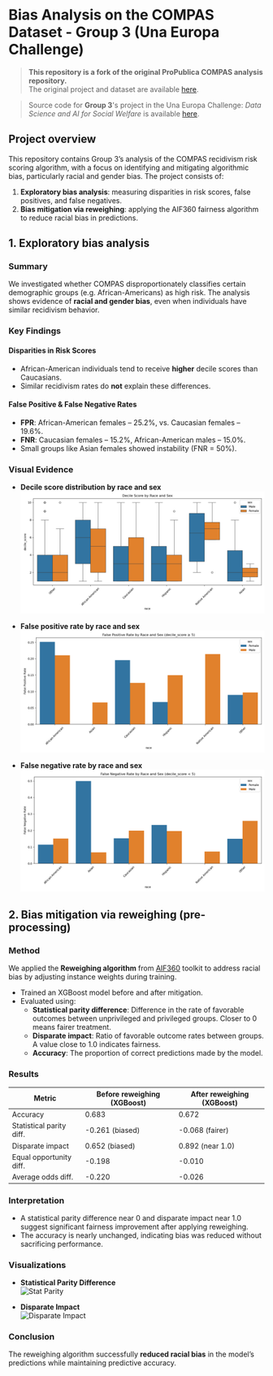# Bias Analysis on the COMPAS Dataset - Group 3 (Una Europa Challenge)

> **This repository is a fork of the original ProPublica COMPAS analysis repository.**  
> The original project and dataset are available [here](https://github.com/propublica/compas-analysis).

> Source code for **Group 3**'s project in the Una Europa Challenge: *Data Science and AI for Social Welfare* is available [here](https://github.com/banafshebamdad/compas-analysis/tree/master/DSAL_Madrid).

## Project overview

This repository contains Group 3’s analysis of the COMPAS recidivism risk scoring algorithm, with a focus on identifying and mitigating algorithmic bias, particularly racial and gender bias. The project consists of:

1. **Exploratory bias analysis**: measuring disparities in risk scores, false positives, and false negatives.
2. **Bias mitigation via reweighing**: applying the AIF360 fairness algorithm to reduce racial bias in predictions.

## 1. Exploratory bias analysis

### Summary
We investigated whether COMPAS disproportionately classifies certain demographic groups (e.g. African-Americans) as high risk. The analysis shows evidence of **racial and gender bias**, even when individuals have similar recidivism behavior.

### Key Findings

#### Disparities in Risk Scores
- African-American individuals tend to receive **higher** decile scores than Caucasians.
- Similar recidivism rates do **not** explain these differences.

#### False Positive & False Negative Rates
- **FPR**: African-American females – 25.2%, vs. Caucasian females – 19.6%.
- **FNR**: Caucasian females – 15.2%, African-American males – 15.0%.
- Small groups like Asian females showed instability (FNR = 50%).

### Visual Evidence

- **Decile score distribution by race and sex**  
  ![Decile Score](DSAL_Madrid/analyze_compas_bias_plot/decile_score_by_race_and_sex.png)

- **False positive rate by race and sex**  
  ![FPR](DSAL_Madrid/analyze_compas_bias_plot/false_positive_rate_by_race_sex.png)

- **False negative rate by race and sex**  
  ![FNR](DSAL_Madrid/analyze_compas_bias_plot/false_negative_rate_by_race_sex.png)

## 2. Bias mitigation via reweighing (pre-processing)

### Method
We applied the **Reweighing algorithm** from [AIF360](https://aif360.readthedocs.io/) toolkit to address racial bias by adjusting instance weights during training.

- Trained an XGBoost model before and after mitigation.
- Evaluated using:
  - **Statistical parity difference**: Difference in the rate of favorable outcomes between unprivileged and privileged groups. Closer to 0 means fairer treatment.
  - **Disparate impact**: Ratio of favorable outcome rates between groups. A value close to 1.0 indicates fairness.
  - **Accuracy**: The proportion of correct predictions made by the model.

### Results

| Metric                       | Before reweighing (XGBoost) | After reweighing (XGBoost) |
| ---------------------------- | ----------------- | ---------------- |
| Accuracy                 | 0.683             | 0.672            |
| Statistical parity diff. | -0.261 (biased)   | -0.068 (fairer)  |
| Disparate impact         | 0.652 (biased)    | 0.892 (near 1.0) |
| Equal opportunity diff.  | -0.198            | -0.010           |
| Average odds diff.       | -0.220            | -0.026           |

### Interpretation
* A statistical parity difference near 0 and disparate impact near 1.0 suggest significant fairness improvement after applying reweighing.
* The accuracy is nearly unchanged, indicating bias was reduced without sacrificing performance.

### Visualizations

- **Statistical Parity Difference**  
  ![Stat Parity](DSAL_Madrid/analyze_compas_bias_plot/statistical_parity_difference_before_after.png)

- **Disparate Impact**  
  ![Disparate Impact](DSAL_Madrid/disparate_impact_before_after.png)

### Conclusion
The reweighing algorithm successfully **reduced racial bias** in the model’s predictions while maintaining predictive accuracy.
